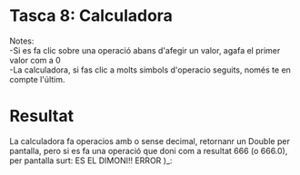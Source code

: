 # Tasca 8: Calculadora

Notes: <br>
-Si es fa clic sobre una operació abans d'afegir un valor, agafa el primer valor com a 0 <br>
-La calculadora, si fas clic a molts simbols d'operacio seguits, només te en compte l'últim.

# Resultat

La calculadora fa operacios amb o sense decimal, retornanr un Double per pantalla, pero si es fa una operació que doni com a resultat 666 (o 666.0), per pantalla surt: ES EL DIMONI!! ERROR )_:
